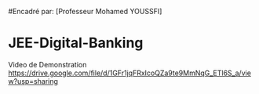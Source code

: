 #Encadré par: [Professeur Mohamed YOUSSFI]

# JEE-Digital-Banking

Video de Demonstration                                       
https://drive.google.com/file/d/1GFr1jqFRxIcoQZa9te9MmNqG_ETl6S_a/view?usp=sharing


